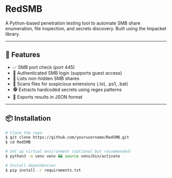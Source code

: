 # RedSMB

A Python-based penetration testing tool to automate SMB share enumeration, file inspection, and secrets discovery. Built using the Impacket library.

---

## 🚀 Features

* ✅ SMB port check (port 445)
* 🔐 Authenticated SMB login (supports guest access)
* 📁 Lists non-hidden SMB shares
* 📂 Scans files for suspicious extensions (.txt, .ps1, .bat)
* 🕵️ Extracts hardcoded secrets using regex patterns
* 📄 Exports results in JSON format

---

## 📦 Installation

```bash
# Clone the repo
$ git clone https://github.com/yourusername/RedSMB.git
$ cd RedSMB

# Set up virtual environment (optional but recommended)
$ python3 -m venv venv && source venv/bin/activate

# Install dependencies
$ pip install -r requirements.txt
